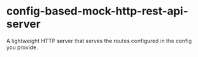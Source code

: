# config-based-mock-http-rest-api-server
A lightweight HTTP server that serves the routes configured in the config you provide.
